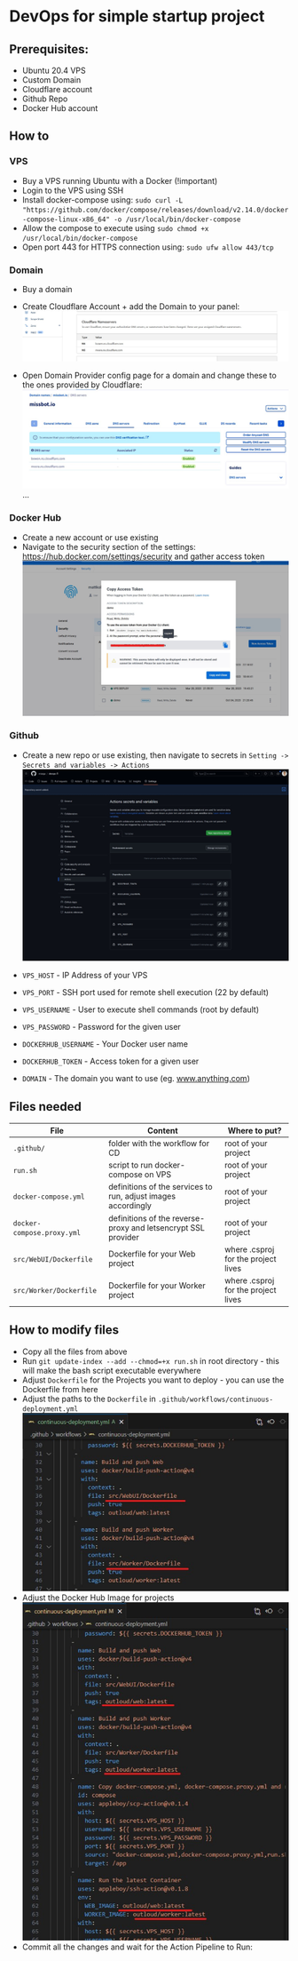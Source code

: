 # DevOps for simple startup project


## Prerequisites:
- Ubuntu 20.4 VPS
- Custom Domain
- Cloudflare account
- Github Repo
- Docker Hub account

## How to

### VPS
- Buy a VPS running Ubuntu with a Docker (!important)
- Login to the VPS using SSH
- Install docker-compose using: `sudo curl -L "https://github.com/docker/compose/releases/download/v2.14.0/docker-compose-linux-x86_64" -o /usr/local/bin/docker-compose`
- Allow the compose to execute using `sudo chmod +x /usr/local/bin/docker-compose`
- Open port 443 for HTTPS connection using: `sudo ufw allow 443/tcp`

### Domain
- Buy a domain
- Create Cloudflare Account + add the Domain to your panel:
![Cloudflare Nameservers to be added in your provider](/docs/cloduflare-dns.jpg)

- Open Domain Provider config page for a domain and change these to the ones provided by Cloudflare:
![OVH Configuration of the DNS Nameservers](/docs/setup-dns-ovh.jpg)
...

### Docker Hub
- Create a new account or use existing
- Navigate to the security section of the settings: https://hub.docker.com/settings/security and gather access token
![DockerHub Settings and Security](/docs/docker-hub-accesstoken.jpg)


### Github
- Create a new repo or use existing, then navigate to secrets in `Setting -> Secrets and variables -> Actions`
![Github Secrets for the repository](/docs/github-secrets.jpg)

- `VPS_HOST` - IP Address of your VPS
- `VPS_PORT` - SSH port used for remote shell execution (22 by default)
- `VPS_USERNAME` - User to execute shell commands (root by default)
- `VPS_PASSWORD` - Password for the given user

- `DOCKERHUB_USERNAME` - Your Docker user name
- `DOCKERHUB_TOKEN` - Access token for a given user

- `DOMAIN` - The domain you want to use (eg. www.anything.com)


## Files needed

| File | Content | Where to put? |
| - | - | - |
| `.github/` | folder with the workflow for CD | root of your project |
| `run.sh` | script to run docker-compose on VPS | root of your project |
| `docker-compose.yml` | definitions of the services to run, adjust images accordingly | root of your project |
| `docker-compose.proxy.yml` | definitions of the reverse-proxy and letsencrypt SSL provider | root of your project |
| `src/WebUI/Dockerfile` | Dockerfile for your Web project | where .csproj for the project lives |
| `src/Worker/Dockerfile` | Dockerfile for your Worker project | where .csproj for the project lives |



## How to modify files
- Copy all the files from above
- Run `git update-index --add --chmod=+x run.sh` in root directory - this will make the bash script executable everywhere
- Adjust `Dockerfile` for the Projects you want to deploy - you can use the Dockerfile from here
- Adjust the paths to the `Dockerfile` in `.github/workflows/continuous-deployment.yml`
![Dockerfile path adjustment](/docs/adjust-dockerfile-path.jpg)
- Adjust the Docker Hub Image for projects
![Docker Hub image adjustment](/docs/adjust-dockerhub-image-name.jpg)
- Commit all the changes and wait for the Action Pipeline to Run:

